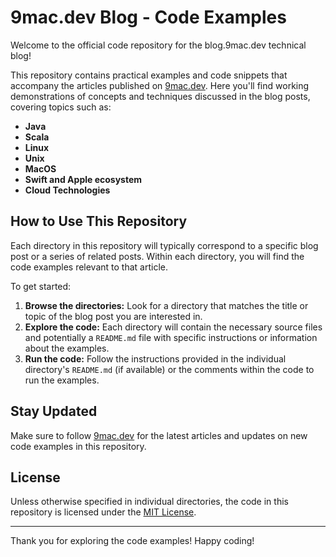 # 9mac.dev Blog - Code Examples

Welcome to the official code repository for the blog.9mac.dev technical blog!

This repository contains practical examples and code snippets that accompany the articles published on [9mac.dev](https://blog.9mac.dev). Here you'll find working demonstrations of concepts and techniques discussed in the blog posts, covering topics such as:

* **Java**
* **Scala**
* **Linux**
* **Unix**
* **MacOS**
* **Swift and Apple ecosystem**
* **Cloud Technologies**

## How to Use This Repository

Each directory in this repository will typically correspond to a specific blog post or a series of related posts. Within each directory, you will find the code examples relevant to that article.

To get started:

1.  **Browse the directories:** Look for a directory that matches the title or topic of the blog post you are interested in.
2.  **Explore the code:** Each directory will contain the necessary source files and potentially a `README.md` file with specific instructions or information about the examples.
3.  **Run the code:** Follow the instructions provided in the individual directory's `README.md` (if available) or the comments within the code to run the examples.

## Stay Updated

Make sure to follow [9mac.dev](https://blog.9mac.dev) for the latest articles and updates on new code examples in this repository.

## License

Unless otherwise specified in individual directories, the code in this repository is licensed under the [MIT License](LICENSE).

---

Thank you for exploring the code examples! Happy coding!
